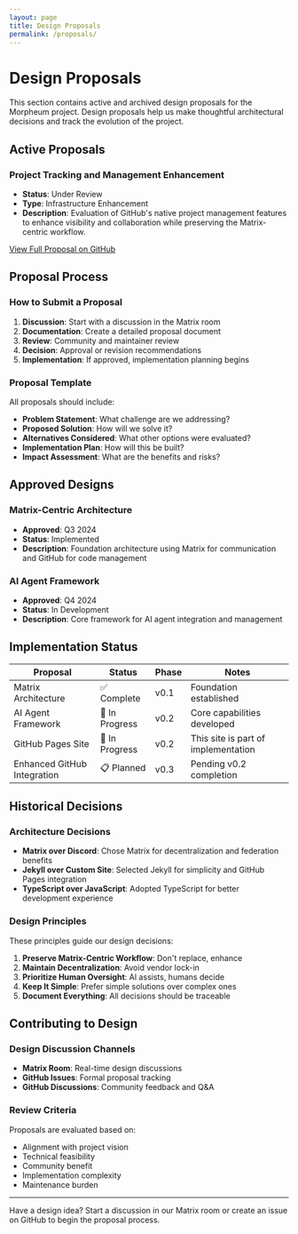 ```yaml
---
layout: page
title: Design Proposals
permalink: /proposals/
---
```


# Design Proposals

This section contains active and archived design proposals for the Morpheum project. Design proposals help us make thoughtful architectural decisions and track the evolution of the project.

## Active Proposals

### Project Tracking and Management Enhancement

- **Status**: Under Review
- **Type**: Infrastructure Enhancement
- **Description**: Evaluation of GitHub's native project management features to enhance visibility and collaboration while preserving the Matrix-centric workflow.

[View Full Proposal on GitHub](https://github.com/anicolao/morpheum/blob/main/PROJECT_TRACKING_PROPOSAL.md)

## Proposal Process

### How to Submit a Proposal

1. **Discussion**: Start with a discussion in the Matrix room
2. **Documentation**: Create a detailed proposal document
3. **Review**: Community and maintainer review
4. **Decision**: Approval or revision recommendations
5. **Implementation**: If approved, implementation planning begins

### Proposal Template

All proposals should include:

- **Problem Statement**: What challenge are we addressing?
- **Proposed Solution**: How will we solve it?
- **Alternatives Considered**: What other options were evaluated?
- **Implementation Plan**: How will this be built?
- **Impact Assessment**: What are the benefits and risks?

## Approved Designs

### Matrix-Centric Architecture

- **Approved**: Q3 2024
- **Status**: Implemented
- **Description**: Foundation architecture using Matrix for communication and GitHub for code management

### AI Agent Framework

- **Approved**: Q4 2024
- **Status**: In Development
- **Description**: Core framework for AI agent integration and management

## Implementation Status

| Proposal | Status | Phase | Notes |
|----------|--------|-------|-------|
| Matrix Architecture | ✅ Complete | v0.1 | Foundation established |
| AI Agent Framework | 🚀 In Progress | v0.2 | Core capabilities developed |
| GitHub Pages Site | 🚀 In Progress | v0.2 | This site is part of implementation |
| Enhanced GitHub Integration | 📋 Planned | v0.3 | Pending v0.2 completion |

## Historical Decisions

### Architecture Decisions

- **Matrix over Discord**: Chose Matrix for decentralization and federation benefits
- **Jekyll over Custom Site**: Selected Jekyll for simplicity and GitHub Pages integration
- **TypeScript over JavaScript**: Adopted TypeScript for better development experience

### Design Principles

These principles guide our design decisions:

1. **Preserve Matrix-Centric Workflow**: Don't replace, enhance
2. **Maintain Decentralization**: Avoid vendor lock-in
3. **Prioritize Human Oversight**: AI assists, humans decide
4. **Keep It Simple**: Prefer simple solutions over complex ones
5. **Document Everything**: All decisions should be traceable

## Contributing to Design

### Design Discussion Channels

- **Matrix Room**: Real-time design discussions
- **GitHub Issues**: Formal proposal tracking
- **GitHub Discussions**: Community feedback and Q&A

### Review Criteria

Proposals are evaluated based on:

- Alignment with project vision
- Technical feasibility
- Community benefit
- Implementation complexity
- Maintenance burden

---

Have a design idea? Start a discussion in our Matrix room or create an issue on GitHub to begin the proposal process.